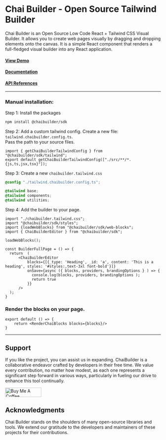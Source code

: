 # Chai Builder - Open Source Tailwind Builder

Chai Builder is an Open Source Low Code React + Tailwind CSS Visual Builder. 
It allows you to create web pages visually by dragging and dropping elements onto the canvas. 
It is a simple React component that renders a full-fledged visual builder into any React application. 

#### [View Demo](https://chaibuilder.com/demos/web)
#### [Documentation](https://chaibuilder.com/docs/sdk/introduction)
#### [API References](https://api-reference.chaibuilder.com)

---

### Manual installation:

Step 1: Install the packages
```bash
npm install @chaibuilder/sdk
```

Step 2: Add a custom tailwind config.
Create a new file: `tailwind.chaibuilder.config.ts`. <br /> Pass the path to your source files.
```tsx
import { getChaiBuilderTailwindConfig } from "@chaibuilder/sdk/tailwind";
export default getChaiBuilderTailwindConfig(["./src/**/*.{js,ts,jsx,tsx}"]);

```

Step 3: Create a new `chaibuilder.tailwind.css`
```css
@config "./tailwind.chaibuilder.config.ts";

@tailwind base;
@tailwind components;
@tailwind utilities;
```

Step 4: Add the builder to your page.
```tsx
import "./chaibuilder.tailwind.css";
import "@chaibuilder/sdk/styles";
import {loadWebBlocks} from "@chaibuilder/sdk/web-blocks";
import { ChaiBuilderEditor } from "@chaibuilder/sdk";

loadWebBlocks();

const BuilderFullPage = () => {
  return  (
      <ChaiBuilderEditor
          blocks={[{_type: 'Heading', _id: 'a', content: 'This is a heading', styles: '#styles:,text-3xl font-bold'}]}
          onSave={async ({ blocks, providers, brandingOptions } ) => {
            console.log(blocks, providers, brandingOptions );
            return true
          }}
      />
  );
}
```
    
### Render the blocks on your page.

```tsx
export default () => {
    return <RenderChaiBlocks blocks={blocks}/>
}
```

---
## Support
If you like the project, you can assist us in expanding. ChaiBuilder is a collaborative endeavor crafted by developers in their free time. We value every contribution, no matter how modest, as each one represents a significant step forward in various ways, particularly in fueling our drive to enhance this tool continually.

<a href="https://www.buymeacoffee.com/chaibuilder" target="_blank"><img src="https://cdn.buymeacoffee.com/buttons/v2/default-yellow.png" alt="Buy Me A Coffee" style="height: 30px !important;width: 117px !important;" ></a>


## Acknowledgments
Chai Builder stands on the shoulders of many open-source libraries and tools. We extend our gratitude to the developers and maintainers of these projects for their contributions.
